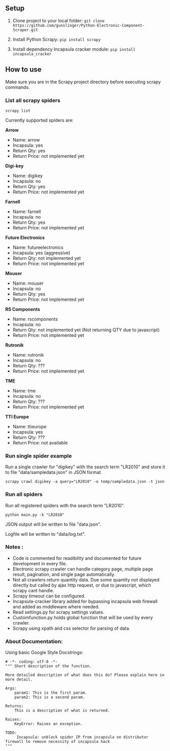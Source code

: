 ## Setup

1. Clone project to your local folder:
```git clone https://github.com/gunslinger/Python-Electronic-Component-Scraper.git```

2. Install Python Scrapy:
```pip install scrapy```

3. Install dependency Incapsula cracker module:
```pip install incapsula_cracker```

## How to use
Make sure you are in the Scrapy project directory before executing scrapy commands.

### List all scrapy spiders
```scrapy list```

Currently supported spiders are:

__Arrow__
- Name: arrow
- Incapsula: yes
- Return Qty: yes
- Return Price: not implemented yet

__Digi-key__
- Name: digikey
- Incapsula: no
- Return Qty: yes
- Return Price: not implemented yet

__Farnell__
 - Name: farnell
 - Incapsula: no
 - Return Qty: yes
 - Return Price: not implemented yet
 
__Future Electronics__
 - Name: futureelectronics
 - Incapsula: yes (aggressive)
 - Return Qty: not implemented yet
 - Return Price: not implemented yet
 
__Mouser__
 - Name: mouser
 - Incapsula: no
 - Return Qty: yes
 - Return Price: not implemented yet
 
__RS Components__
 - Name: rscomponents 
 - Incapsula: no
 - Return Qty: not implemented yet (Not returning QTY due to javascript)
 - Return Price: not implemented yet
 
__Rutronik__
 - Name: rutronik
 - Incapsula: no
 - Return Qty: ???
 - Return Price: not implemented yet
 
__TME__
 - Name: tme
 - Incapsula: no
 - Return Qty: ???
 - Return Price: not implemented yet
 
__TTI Europe__
 - Name: ttieurope
 - Incapsula: yes
 - Return Qty: ???
 - Return Price: not available

### Run single spider example

Run a single crawler for "digikey" with the search term "LR2010" and store it to file "data/sampledata.json" in JSON format.

```scrapy crawl digikey -a query="LR2010" -o temp/sampledata.json -t json```

### Run all spiders

Run all registered spiders with the search term "LR2010".

```python main.py -k "LR2010"```

JSON output will be written to file "data.json".

Logfile will be written to "data/log.txt".

### Notes : 
* Code is commented for readibility and documented for future development in every file.
* Electronic scrapy crawler can handle category page, multiple page result, pagination, and single page automatically.
* Not all crawlers return quantity data. Due some quantity not displayed directly but called by ajax http request, or due to javascript, which scrapy cant handle.
* Scrapy timeout can be configured.
* Incapsula-cracker library added for bypassing incapsula web firewall and added as middleware where needed.
* Read settings.py for scrapy settings values.
* Customfunction.py holds global function that will be used by every crawler.
* Scrapy using xpath and css selector for parsing of data.

### About Documentation:

Using basic Google Style Docstrings:

```
# -*- coding: utf-8 -*-
""" Short description of the function.

More detailed description of what does this do? Please explain here in more detail.

Args:
    param1: This is the first param.
    param2: This is a second param.

Returns:
    This is a description of what is returned.

Raises:
    KeyError: Raises an exception.

TODO:
     Incapsula: unblock spider IP from incapsula on distributor firewall to remove necessity of incapsula hack
"""
```
